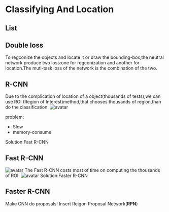 # Classifying And Location

## List

## Double loss
To regconize the objects and locate it or draw the bounding-box,the neutral network produce two loss:one for regconization and another for location.The muti-task loss of the network is the combination of the two.

## R-CNN
Due to the complication of location of a object(thousands of tests),we can use ROI (Region of Interest)method,that chooses thousands of region,than do the classification.
![avatar](./L11_Pic1.png)

problem:
- Slow
- memory-consume

Solution:Fast R-CNN

## Fast R-CNN
![avatar](./L11_Pic2.png)
The Fast R-CNN costs most of time on computing the thousands of ROI.
![avatar](./L11_Pic3.png)
Solution:Faster R-CNN

## Faster R-CNN
Make CNN do proposals!
Insert Reigon Proposal Network(__RPN__)


